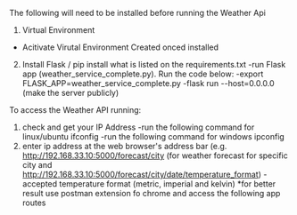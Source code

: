 
The following will need to be installed before running the Weather Api
1. Virtual Environment
  - Acitivate Virutal Environment Created onced installed
2. Install Flask / pip install what is listed on the requirements.txt
    -run Flask app (weather_service_complete.py). Run the code below: 
      -export FLASK_APP=weather_service_complete.py
      -flask run --host=0.0.0.0 (make the server publicly)
      
To access the Weather API running:
1. check and get your IP Address 
  -run the following command for linux/ubuntu ifconfig
  -run the following command for windows ipconfig
2. enter ip address at the web browser's address bar (e.g. http://192.168.33.10:5000/forecast/city (for weather forecast for specific city and http://192.168.33.10:5000/forecast/city/date/temperature_format) 
  -accepted temperature format (metric, imperial and kelvin)
  *for better result use postman extension fo chrome and access the following app routes 
